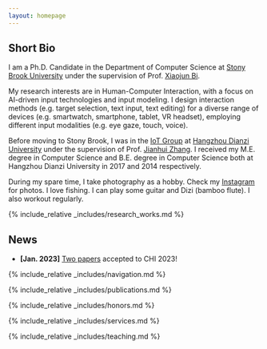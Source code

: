 ```yaml
---
layout: homepage
---
```


<h2 id="short_bio">Short Bio</h2>

I am a Ph.D. Candidate in the Department of Computer Science at <a href="https://www.stonybrook.edu/" target="_blank">Stony Brook University</a> under the supervision of Prof. <a href="https://www3.cs.stonybrook.edu/~xiaojun/" target="_blank">Xiaojun Bi</a>.

My research interests are in Human-Computer Interaction, with a focus on AI-driven input technologies and input modeling. I design interaction methods (e.g. target selection, text input, text editing) for a diverse range of devices (e.g. smartwatch, smartphone, tablet, VR headset), employing different input modalities (e.g. eye gaze, touch, voice).

Before moving to Stony Brook, I was in the <a href="http://jhzhang.cn/" target="_blank">IoT Group</a> at <a href="http://www.hdu.edu.cn/" target="_blank">Hangzhou Dianzi University</a> under the supervision of Prof. <a href="http://jhzhang.cn/" target="_blank">Jianhui Zhang</a>. I received my M.E. degree in Computer Science and B.E. degree in Computer Science both at Hangzhou Dianzi University in 2017 and 2014 respectively.

During my spare time, I take photography as a hobby. Check my <a href="https://www.instagram.com/zhili.42/" target="_blank">Instagram</a> for photos. I love fishing. I can play some guitar and Dizi (bamboo flute). I also workout regularly.

<div class="sec-sep"></div>

<div class="sec-sep"></div>

{% include_relative _includes/research_works.md %}

<h2 id="news">News</h2>

- **[Jan. 2023]** [Two papers](#chi23modeling) accepted to CHI 2023!



<div class="sec-sep"></div>

{% include_relative _includes/navigation.md %}

<div class="sec-sep"></div>

{% include_relative _includes/publications.md %}

{% include_relative _includes/honors.md %}

<div class="sec-sep"></div>

{% include_relative _includes/services.md %}

<div class="sec-sep"></div>

{% include_relative _includes/teaching.md %}

<div class="sec-sep"></div>
